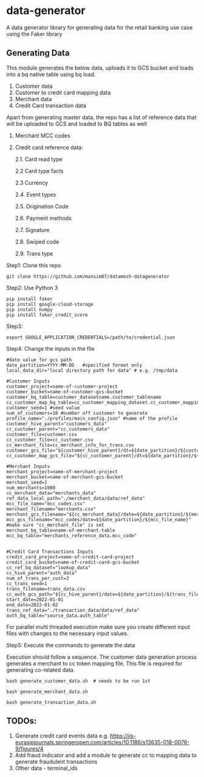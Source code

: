 # data-generator
A data generator library for generating data for the retail banking use case using the Faker library

## Generating Data
This module generates the below data, uploads it to GCS bucket and loads into a bq native table using bq load.

1. Customer data 
2. Customer to credit card mapping data 
3. Merchant data 
4. Credit Card transaction data

Apart from generating master data, the repo has a list of reference data that will be uploaded to GCS and loaded to BQ tables as well 
1. Merchant MCC codes 
2. Credit card reference data: 

    2.1. Card read type

    2.2  Card type facts

    2.3  Currency 

    2.4. Event types

    2.5. Origination Code

    2.6. Payment methods

    2.7. Signature 

    2.8. Swiped code

    2.9. Trans type


Step1: Clone this repo 

```
git clone https://github.com/mansim07/datamesh-datagenerator
```

Step2: Use Python 3

```
pip install faker
pip install google-cloud-storage
pip install numpy
pip install faker_credit_score
```

Step3: 

```
export GOOGLE_APPLICATION_CREDENTIALS=/path/to/credential.json
```

Step4: Change the inputs in the file 

    #date value for gcs path 
    date_partition=YYYY-MM-DD   #specified format only
    local_data_dir="local directory path for data" # e.g. /tmp/data

    #Customer Inputs
    customer_project=name-of-customer-project
    customer_bucket=name-of-customer-gcs-bucket
    customer_bq_table=customer_datasetname.customer_tablename
    cc_customer_map_bq_table=cc_customer_mapping_dataset.cc_customer_mapping_table
    customer_seed=1 #seed value 
    num_of_customers=10 #number off customer to generate
    profile_name="./profiles/main_config.json" #name of the profile
    customer_hive_parent="customers_data"
    cc_customer_parent="cc_customers_data"
    customer_file=customer.csv
    cc_customer_file=cc_customer.csv
    cc_merchant_file=cc_merchant_info_for_trans.csv
    customer_gcs_file="${customer_hive_parent}/dt=${date_partition}/${customer_file}"
    cc_customer_map_gcs_file="${cc_customer_parent}/dt=${date_partition}/${cc_customer_file}"

    #Merchant Inputs
    merchant_project=name-of-merchant-project
    merchant_bucket=name-of-merchant-gcs-bucket
    merchant_seed=1
    num_merchants=1000
    cc_merchant_data="merchants_data"
    ref_data_local_path="./merchant_data/data/ref_data"
    mcc_file_name="mcc_codes.csv"
    merchant_filename="merchants.csv"
    merchant_gcs_filename="${cc_merchant_data}/date=${date_partition}/${merchant_filename}"
    mcc_gcs_filename="mcc_codes/date=${date_partition}/${mcc_file_name}"
    #make sure "cc_merchant_file" is set
    merchant_bq_table=name-of-merchant-table
    mcc_bq_table="merchants_reference_data.mcc_code"


    #Credit Card Transactions Inputs
    credit_card_project=name-of-credit-card-project
    credit_card_bucket=name-of-credit-card-gcs-bucket
    cc_ref_bq_dataset="lookup_data"
    cc_hive_parent="auth_data"
    num_of_trans_per_cust=3
    cc_trans_seed=1
    trans_filename=trans_data.csv
    cc_auth_gcs_path="${cc_hive_parent}/date=${date_partition}/${trans_filename}"
    start_date=2022-01-01
    end_date=2022-01-02
    trans_ref_data="./transaction_data/data/ref_data"
    auth_bq_table="source_data.auth_table"

For parallel multi threaded execution make sure you create different input files with changes to the necessary input values. 

Step5: Execute the commands to generate the data 

Execution should follow a sequence. The customer data generation process generates a merchant to cc token mapping file. This file is required for generating co-related data. 

    
    bash generate_customer_data.sh  # needs to be run 1st

    bash generate_merchant_data.sh  

    bash generate_transaction_data.sh
    

## TODOs:
1. Generate credit card events data e.g. https://jis-eurasipjournals.springeropen.com/articles/10.1186/s13635-018-0076-9/figures/4
2. Add fraud indicator and add a module to generate cc to mapping data to generate fraudulent transactions
3. Other data - terminal_ids
